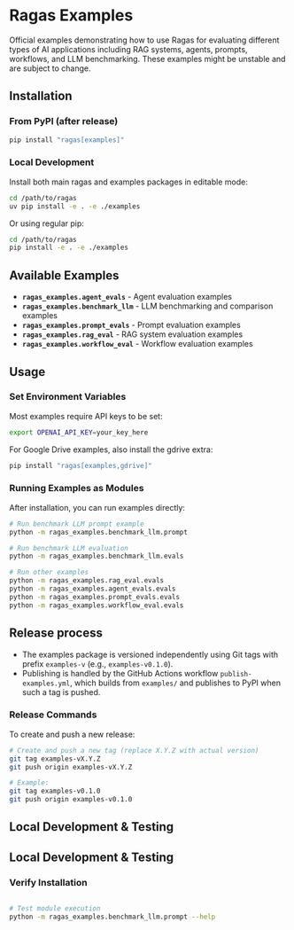 # Ragas Examples

Official examples demonstrating how to use Ragas for evaluating different types of AI applications including RAG systems, agents, prompts, workflows, and LLM benchmarking. These examples might be unstable and are subject to change.

## Installation

### From PyPI (after release)
```bash
pip install "ragas[examples]"
```

### Local Development
Install both main ragas and examples packages in editable mode:

```bash
cd /path/to/ragas
uv pip install -e . -e ./examples
```

Or using regular pip:
```bash
cd /path/to/ragas  
pip install -e . -e ./examples
```

## Available Examples

- **`ragas_examples.agent_evals`** - Agent evaluation examples
- **`ragas_examples.benchmark_llm`** - LLM benchmarking and comparison examples  
- **`ragas_examples.prompt_evals`** - Prompt evaluation examples
- **`ragas_examples.rag_eval`** - RAG system evaluation examples
- **`ragas_examples.workflow_eval`** - Workflow evaluation examples

## Usage

### Set Environment Variables

Most examples require API keys to be set:

```bash
export OPENAI_API_KEY=your_key_here
```

For Google Drive examples, also install the gdrive extra:
```bash
pip install "ragas[examples,gdrive]"
```

### Running Examples as Modules

After installation, you can run examples directly:

```bash
# Run benchmark LLM prompt example
python -m ragas_examples.benchmark_llm.prompt

# Run benchmark LLM evaluation
python -m ragas_examples.benchmark_llm.evals

# Run other examples
python -m ragas_examples.rag_eval.evals
python -m ragas_examples.agent_evals.evals
python -m ragas_examples.prompt_evals.evals
python -m ragas_examples.workflow_eval.evals
```

## Release process

- The examples package is versioned independently using Git tags with prefix `examples-v` (e.g., `examples-v0.1.0`).
- Publishing is handled by the GitHub Actions workflow `publish-examples.yml`, which builds from `examples/` and publishes to PyPI when such a tag is pushed.

### Release Commands

To create and push a new release:

```bash
# Create and push a new tag (replace X.Y.Z with actual version)
git tag examples-vX.Y.Z
git push origin examples-vX.Y.Z

# Example:
git tag examples-v0.1.0
git push origin examples-v0.1.0
```

## Local Development & Testing


## Local Development & Testing

### Verify Installation
```bash

# Test module execution
python -m ragas_examples.benchmark_llm.prompt --help
```
